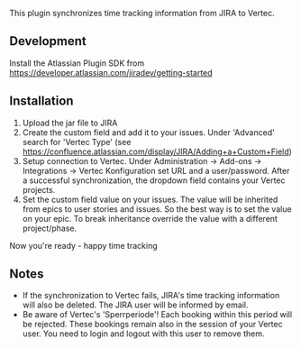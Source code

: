 This plugin synchronizes time tracking information from JIRA to Vertec.

Development
-----------
Install the Atlassian Plugin SDK from https://developer.atlassian.com/jiradev/getting-started

Installation
------------
1. Upload the jar file to JIRA
2. Create the custom field and add it to your issues. Under 'Advanced' search for 'Vertec Type' (see https://confluence.atlassian.com/display/JIRA/Adding+a+Custom+Field)
3. Setup connection to Vertec. Under Administration -> Add-ons -> Integrations -> Vertec Konfiguration set URL and a user/password. After a successful synchronization, the dropdown field contains your Vertec projects.
4. Set the custom field value on your issues. The value will be inherited from epics to user stories and issues. So the best way is to set the value on your epic.
   To break inheritance override the value with a different project/phase.

Now you're ready - happy time tracking


Notes
-----
- If the synchronization to Vertec fails, JIRA's time tracking information will also be deleted. The JIRA user will be informed by email.
- Be aware of Vertec's 'Sperrperiode'! Each booking within this period will be rejected. These bookings remain also in the session of your Vertec user. You need to login and logout with this user to remove them.

 
